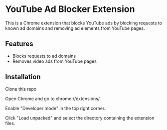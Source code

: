 # YouTube Ad Blocker Extension

This is a Chrome extension that blocks YouTube ads by blocking requests to known ad domains and removing ad elements from YouTube pages.

## Features

- Blocks requests to ad domains
- Removes video ads from YouTube pages


## Installation
Clone this repo


Open Chrome and go to chrome://extensions/.

Enable "Developer mode" in the top right corner.

Click "Load unpacked" and select the directory containing the extension files.
